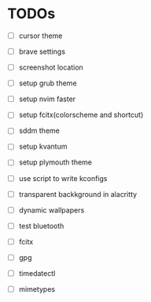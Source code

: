 # TODOs
- [ ] cursor theme
- [ ] brave settings
- [ ] screenshot location

- [ ] setup grub theme
- [ ] setup nvim faster
- [ ] setup fcitx(colorscheme and shortcut)
- [ ] sddm theme
- [ ] setup kvantum
- [ ] setup plymouth theme
- [ ] use script to write kconfigs

- [ ] transparent backkground in alacritty
- [ ] dynamic wallpapers
- [ ] test bluetooth
- [ ] fcitx
- [ ] gpg
- [ ] timedatectl
- [ ] mimetypes
